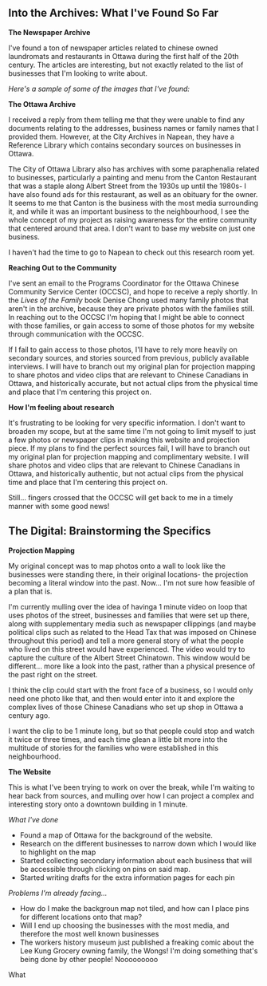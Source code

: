 ## Into the Archives: What I've Found So Far ##
**The Newspaper Archive**

I've found a ton of newspaper articles related to chinese owned laundromats and restaurants in Ottawa during the first half of the 20th century. The articles are interesting, but not exactly related to the list of businesses that I'm looking to write about. 

_Here's a sample of some of the images that I've found:_

**The Ottawa Archive**

I received a reply from them telling me that they were unable to find any documents relating to the addresses, business names or family names that I provided them. However, at the City Archives in Napean, they have a Reference Library which contains secondary sources on businesses in Ottawa.

The City of Ottawa Library also has archives with some paraphenalia related to businesses, particularly a painting and menu from the Canton Restaurant that was a staple along Albert Street from the 1930s up until the 1980s- I have also found ads for this restaurant, as well as an obituary for the owner. It seems to me that Canton is the business with the most media surrounding it, and while it was an important business to the neighbourhood, I see the whole concept of my project as raising awareness for the entire community that centered around that area. I don't want to base my website on just one business.

I haven't had the time to go to Napean to check out this research room yet.

**Reaching Out to the Community**

I've sent an email to the Programs Coordinator for the Ottawa Chinese Community Service Center (OCCSC), and hope to receive a reply shortly. In the *Lives of the Family* book Denise Chong used many family photos that aren't in the archive, because they are private photos with the families still. In reaching out to the OCCSC I'm hoping that I might be able to connect with those families, or gain access to some of those photos for my website through communication with the OCCSC.

If I fail to gain access to those photos, I'll have to rely more heavily on secondary sources, and stories sourced from previous, publicly available interviews. I will have to branch out my original plan for projection mapping to share photos and video clips that are relevant to Chinese Canadians in Ottawa, and historically accurate, but not actual clips from the physical time and place that I'm centering this project on.

**How I'm feeling about research**

It's frustrating to be looking for very specific information. I don't want to broaden my scope, but at the same time I'm not going to limit myself to just a few photos or newspaper clips in making this website and projection piece. If my plans to find the perfect sources fail, I will have to branch out my original plan for projection mapping and complimentary website. I will  share photos and video clips that are relevant to Chinese Canadians in Ottawa, and historically authentic, but not actual clips from the physical time and place that I'm centering this project on. 

Still... fingers crossed that the OCCSC will get back to me in a timely manner with some good news!

## The Digital: Brainstorming the Specifics ##
**Projection Mapping**

My original concept was to map photos onto a wall to look like the businesses were standing there, in their original locations- the projection becoming a literal window into the past. Now... I'm not sure how feasible of a plan that is.

I'm currently mulling over the idea of havinga 1 minute video on loop that uses photos of the street, businesses and families that were set up there, along with supplementary media such as newspaper cllippings (and maybe political clips such as related to the Head Tax that was imposed on Chinese throughout this period) and tell a more general story of what the people who lived on this street would have experienced. The video would try to capture the culture of the Albert Street Chinatown. This window would be different... more like a look into the past, rather than a physical presence of the past right on the street. 

I think the clip could start with the front face of a business, so I would only need one photo like that, and then would enter into it and explore the complex lives of those Chinese Canadians who set up shop in Ottawa a century ago.

I want the clip to be 1 minute long, but so that people could stop and watch it twice or three times, and each time glean a little bit more into the multitude of stories for the families who were established in this neighbourhood.

**The Website**

This is what I've been trying to work on over the break, while I'm waiting to hear back from sources, and mulling over how I can project a complex and interesting story onto a downtown building in 1 minute.

_What I've done_
- Found a map of Ottawa for the background of the website.
- Research on the different businesses to narrow down which I would like to highlight on the map
- Started collecting secondary information about each business that will be accessible through clicking on pins on said map.
- Started writing drafts for the extra information pages for each pin

_Problems I'm already facing..._
- How do I make the backgroun map not tiled, and how can I place pins for different locations onto that map?
- Will I end up choosing the businesses with the most media, and therefore the most well known businesses
- The workers history museum just published a freaking comic about the Lee Kung Grocery owning family, the Wongs! I'm doing something that's being done by other people! Nooooooooo

What 


